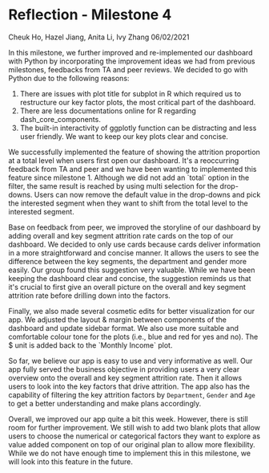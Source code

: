 Reflection - Milestone 4
================
Cheuk Ho, Hazel Jiang, Anita Li, Ivy Zhang
06/02/2021

In this milestone, we further improved and re-implemented our dashboard with Python 
by incorporating the improvement ideas we had from previous milestones, feedbacks from TA and peer reviews. 
We decided to go with Python due to the following reasons: 
1) There are issues with plot title for subplot in R which required us to restructure our key factor plots, the most critical part of the dashboard.
2) There are less documentations online for R regarding dash_core_components.
3) The built-in interactivity of ggplotly function can be distracting and less user friendly. We want to keep our key plots clear and concise.

We successfully implemented the feature of showing the attrition proportion at a total level when
users first open our dashboard. It's a reoccurring feedback from TA and peer and we have been wanting to implemented this
feature since milestone 1. Although we did not add an \`total\` option in the
filter, the same result is reached by using multi selection for the drop-downs. 
Users can now remove the default value in the drop-downs and pick the interested segment 
when they want to shift from the total level to the interested segment. 

Base on feedback from peer, we improved the storyline of our dashboard by adding overall and key segment attrition rate cards 
on the top of our dashboard. We decided to only use cards because cards deliver 
information in a more straightforward and concise manner. It allows the users to see the difference 
between the key segments, the department and gender more easily. Our group found this suggestion very valuable. While we have been keeping the dashboard clear and concise, the suggestion reminds us that it's crucial to first give an overall picture on the overall and key segment attrition rate before drilling down into the factors.

Finally, we also made several cosmetic edits for better visualization for our app. 
We adjusted the layout & margin between components of the dashboard and update sidebar format. 
We also use more suitable and comfortable colour tone for the plots (i.e., blue and red for yes and no).
The $ unit is added back to the \`Monthly Income\` plot.  

So far, we believe our app is easy to use and very informative as well. Our app fully served the business objective in providing users a
very clear overview onto the overall and key segment attrition rate. Then it allows users to look into the key factors that drive attrition. 
The app also has the capability of filtering the key attrition factors by `Department`, `Gender`
and `Age` to get a better understanding and make plans accordingly.

Overall, we improved our app quite a bit this week. However, there is still
room for further improvement. We still wish to add two blank plots that allow users to choose the numerical or categorical factors 
they want to explore as value added component on top of our original plan to allow more flexibility. 
While we do not have enough time to implement this in this milestone, we will look into this feature in the future.

